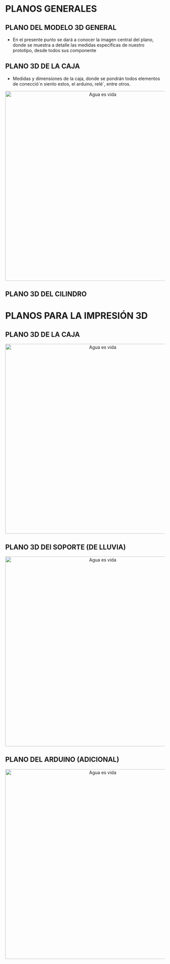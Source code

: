 # PLANOS GENERALES 
## PLANO DEL MODELO 3D GENERAL
* En el presente punto se dará a conocer la imagen central del plano, donde se muestra a detalle las medidas específicas de nuestro prototipo, desde todos sus componente 
## PLANO 3D DE LA CAJA 
* Medidas y dimensiones de la caja, donde se pondrán todos elementos de conecció´n siento estos, el arduino, relé´, entre otros.
 <p align="center">
  <img src="https://i.postimg.cc/pVY2kY0x/Plano-de-la-Cajita.png)](https://postimg.cc/grjF2RFB)" alt="Agua es vida" width="600px" />
</p>

## PLANO 3D DEL CILINDRO

# PLANOS PARA LA IMPRESIÓN 3D
## PLANO 3D DE LA CAJA 
 <p align="center">
  <img src="https://i.postimg.cc/pVY2kY0x/Plano-de-la-Cajita.png)](https://postimg.cc/grjF2RFB)" alt="Agua es vida" width="600px" />
</p>

## PLANO 3D DEl SOPORTE (DE LLUVIA)
 <p align="center">
  <img src="https://i.postimg.cc/1t56W5pr/Plano-de-la-Cajita-1.png)](https://postimg.cc/NyS5FtCK)" alt="Agua es vida" width="600px" />
</p>

## PLANO DEL ARDUINO (ADICIONAL)
 <p align="center">
  <img src="https://i.postimg.cc/vThTKpsF/Whats-App-Image-2024-02-07-at-8-04-53-AM.jpg)](https://postimg.cc/LgqmYQ5N)" alt="Agua es vida" width="600px" />
</p>
